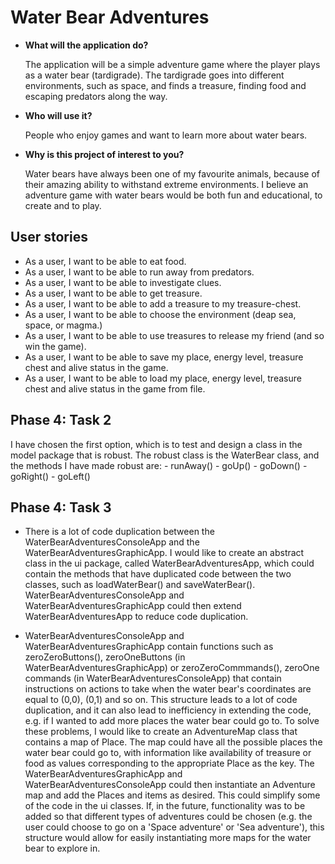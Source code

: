 # Water Bear Adventures

- **What will the application do?**

    The application will be a simple adventure game where the player 
    plays as a water bear (tardigrade). The tardigrade goes into different environments,
    such as space, and finds a treasure, finding food and escaping predators along the way.
- **Who will use it?**
    
    People who enjoy games and want to learn more about water bears.
- **Why is this project of interest to you?**
    
    Water bears have always been one of my favourite animals, because of their amazing 
    ability to withstand extreme environments. I believe an adventure game with water bears 
    would be both fun and educational, to create and to play.
    
## User stories

   - As a user, I want to be able to eat food.
   - As a user, I want to be able to run away from predators.
   - As a user, I want to be able to investigate clues.
   - As a user, I want to be able to get treasure.
   - As a user, I want to be able to add a treasure to my treasure-chest.
   - As a user, I want to be able to choose the environment (deap sea, space, or magma.)
   - As a user, I want to be able to use treasures to release my friend (and so win the game).
   - As a user, I want to be able to save my place, energy level, treasure chest 
     and alive status in the game.
   - As a user, I want to be able to load my place, energy level, treasure chest 
     and alive status in the game from file.
     
## Phase 4: Task 2

I have chosen the first option, which is to test and design a class in the model package that is robust.
The robust class is the WaterBear class, and the methods I have made robust are:
    - runAway()
    - goUp()
    - goDown()
    - goRight()
    - goLeft()
    
## Phase 4: Task 3
   - There is a lot of code duplication between the WaterBearAdventuresConsoleApp and the WaterBearAdventuresGraphicApp.
    I would like to create an abstract class in the ui package, called WaterBearAdventuresApp, which could contain the 
    methods that have duplicated code between the two classes, such as loadWaterBear() and saveWaterBear().
    WaterBearAdventuresConsoleApp and WaterBearAdventuresGraphicApp could then extend WaterBearAdventuresApp to 
    reduce code duplication.
    
   - WaterBearAdventuresConsoleApp and WaterBearAdventuresGraphicApp contain functions such as zeroZeroButtons(), 
   zeroOneButtons (in WaterBearAdventuresGraphicApp) or zeroZeroCommmands(), zeroOne commands 
   (in WaterBearAdventuresConsoleApp) that contain instructions on actions to take when the water bear's coordinates are
   equal to (0,0), (0,1) and so on. This structure leads to a lot of code duplication, and it can also lead to 
   inefficiency in extending the code, e.g. if I wanted to add more places the water bear could go to. To solve these 
   problems, I would like to create an AdventureMap class that contains a map of Place. The map could have all 
   the possible places the water bear could go to, with information like availability of treasure or food as values 
   corresponding to the appropriate Place as the key. The WaterBearAdventuresGraphicApp and 
   WaterBearAdventuresConsoleApp could then instantiate an Adventure map and add the Places and items as desired. This
   could simplify some of the code in the ui classes. If, in the future, functionality was to be added so that different
   types of adventures could be chosen (e.g. the user could choose to go on a 'Space adventure' or 'Sea adventure'), 
   this structure would allow for easily instantiating more maps for the water bear to explore in. 
  
   




